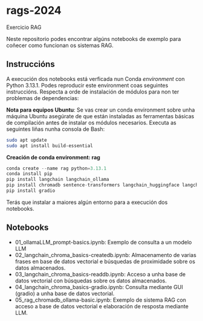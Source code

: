 # rags-2024
Exercicio RAG

Neste repositorio podes encontrar algúns notebooks de exemplo para coñecer como funcionan os sistemas RAG.

## Instruccións

A execución dos notebooks está verficada nun Conda *environment* con Python 3.13.1. Podes reproducir este environment coas seguintes instruccións. Respecta a orde de instalación de módulos para non ter problemas de dependencias:

**Nota para equipos Ubuntu**: Se vas crear un conda environment sobre unha máquina Ubuntu asegúrate de que están instaladas as ferramentas básicas de compilación antes de instalar os módulos necesarios. Executa as seguintes liñas nunha consola de Bash:
```bash
sudo apt update
sudo apt install build-essential
```

**Creación de conda environment: rag**
```python
conda create --name rag python=3.13.1
conda install pip
pip install langchain langchain_ollama
pip install chromadb sentence-transformers langchain_huggingface langchain_chroma
pip install gradio
```

Terás que instalar a maiores algún entorno para a execución dos notebooks.

## Notebooks
- 01_ollamaLLM_prompt-basics.ipynb: Exemplo de consulta a un modelo LLM
- 02_langchain_chroma_basics-createdb.ipynb: Almacenamento de varias frases en base de datos vectorial e búsquedas de proximidade sobre os datos almacenados.
- 03_langchain_chroma_basics-readdb.ipynb: Acceso a unha base de datos vectorial con búsquedas sobre os datos almacenados.
- 04_langchain_chroma_basics-gradio.ipynb: Consulta mediante GUI (gradio) a unha base de datos vectorial.
- 05_rag_chromadb_ollama-basic.ipynb: Exemplo de sistema RAG con acceso a base de datos vectorial e elaboración de resposta mediante LLM.
